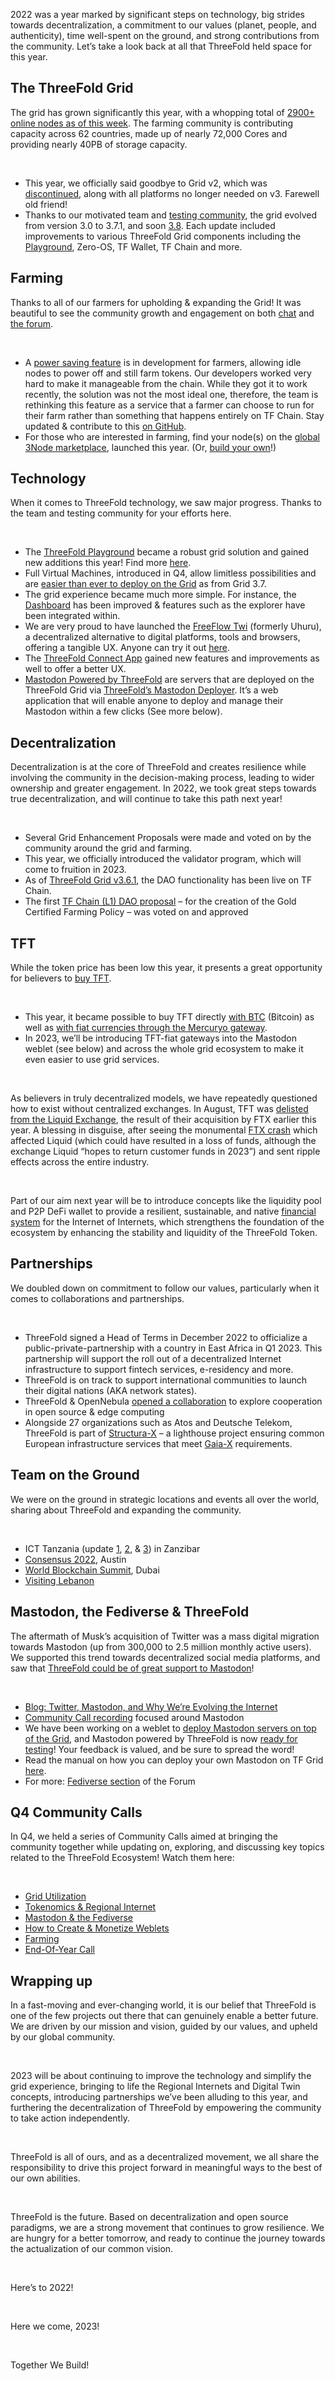 2022 was a year marked by significant steps on technology, big strides towards decentralization, a commitment to our values (planet, people, and authenticity), time well-spent on the ground, and strong contributions from the community. Let’s take a look back at all that ThreeFold held space for this year.

## The ThreeFold Grid

The grid has grown significantly this year, with a whopping total of [2900+ online nodes as of this week](https://forum.threefold.io/t/grid-stats-new-nodes-utilization-overview/3291/33). The farming community is contributing capacity across 62 countries, made up of nearly 72,000 Cores and providing nearly 40PB of storage capacity.

<br>

- This year, we officially said goodbye to Grid v2, which was [discontinued](https://forum.threefold.io/t/discontinuation-grid-v2/3385), along with all platforms no longer needed on v3. Farewell old friend!
- Thanks to our motivated team and [testing community](https://t.me/threefoldtesting), the grid evolved from version 3.0 to 3.7.1, and soon [3.8](https://forum.threefold.io/t/tf-product-updates-december-2022-tfgrid-v3-8-0-updates/3654). Each update included improvements to various ThreeFold Grid components including the [Playground](https://play.grid.tf/), Zero-OS, TF Wallet, TF Chain and more.

## Farming

Thanks to all of our farmers for upholding & expanding the Grid! It was beautiful to see the community growth and engagement on both [chat](https://t.me/threefoldfarmers) and [the forum](https://forum.threefold.io/c/farming/42).

<br>

- A [power saving feature](https://forum.threefold.io/t/power-saving-feature-in-development-for-farmers/3399) is in development for farmers, allowing idle nodes to power off and still farm tokens. Our developers worked very hard to make it manageable from the chain. While they got it to work recently, the solution was not the most ideal one, therefore, the team is rethinking this feature as a service that a farmer can choose to run for their farm rather than something that happens entirely on TF Chain. Stay updated & contribute to this [on GitHub](https://github.com/threefoldtech/home/issues/1371).
- For those who are interested in farming, find your node(s) on the [global 3Node marketplace](https://marketplace.3node.global/), launched this year. (Or, [build your own](https://forum.threefold.io/c/farming/diy-farming/43)!)

## Technology

When it comes to ThreeFold technology, we saw major progress. Thanks to the team and testing community for your efforts here.

<br>

- The [ThreeFold Playground](https://play.grid.tf/) became a robust grid solution and gained new additions this year! Find more [here](https://forum.threefold.io/t/an-introduction-and-explanation-of-the-threefold-playground/3454).
- Full Virtual Machines, introduced in Q4, allow limitless possibilities and are [easier than ever to deploy on the Grid](https://forum.threefold.io/t/full-vms-now-live-on-mainnet-playground/3449) as from Grid 3.7.
- The grid experience became much more simple. For instance, the [Dashboard](https://forum.threefold.io/t/the-threefold-dashboard-dive-in-the-new-internet/3635) has been improved & features such as the explorer have been integrated within.
- We are very proud to have launched the [FreeFlow Twi](https://forum.threefold.io/t/lets-test-out-freeflow-twin-beta-formerly-uhuru/3299) (formerly Uhuru), a decentralized alternative to digital platforms, tools and browsers, offering a tangible UX. Anyone can try it out [here](https://demo.freeflow.life/).
- The [ThreeFold Connect App](https://forum.threefold.io/t/tf-product-focus-tfconnect-app-tfgrid-v3-8-0/3409) gained new features and improvements as well to offer a better UX.
- [Mastodon Powered by ThreeFold](https://forum.threefold.io/t/threefold-product-focus-mastodon-servers-powered-by-threefold/3562) are servers that are deployed on the ThreeFold Grid via [ThreeFold’s Mastodon Deployer](https://getmastodon.threefold.io/). It’s a web application that will enable anyone to deploy and manage their Mastodon within a few clicks (See more below).

## Decentralization

Decentralization is at the core of ThreeFold and creates resilience while involving the community in the decision-making process, leading to wider ownership and greater engagement. In 2022, we took great steps towards true decentralization, and will continue to take this path next year!

<br>

- Several Grid Enhancement Proposals were made and voted on by the community around the grid and farming.
- This year, we officially introduced the validator program, which will come to fruition in 2023.
- As of [ThreeFold Grid v3.6.1](https://forum.threefold.io/t/threefold-product-updates-july-2022-tfgrid-v3-6-1-highlights-more/3206), the DAO functionality has been live on TF Chain.
- The first [TF Chain (L1) DAO proposal](https://forum.threefold.io/t/the-first-vote-of-the-threefold-tf-chain-l1-dao-gold-certified-farming/3323) – for the creation of the Gold Certified Farming Policy – was voted on and approved

## TFT

While the token price has been low this year, it presents a great opportunity for believers to [buy TFT](https://library.threefold.me/info/threefold#/tokens/threefold__tft_ecosystem).

<br>

- This year, it became possible to buy TFT directly [with BTC](https://forum.threefold.io/t/get-tft-directly-with-btc/1825) (Bitcoin) as well as [with fiat currencies through the Mercuryo gateway](https://forum.threefold.io/t/tft-fiat-gateway-beta-testing-program/2746).
- In 2023, we’ll be introducing TFT-fiat gateways into the Mastodon weblet (see below) and across the whole grid ecosystem to make it even easier to use grid services.

<br>

As believers in truly decentralized models, we have repeatedly questioned how to exist without centralized exchanges. In August, TFT was [delisted from the Liquid Exchange](https://forum.threefold.io/t/tft-will-be-delisted-on-liquid-what-now-and-what-next/3197), the result of their acquisition by FTX earlier this year. A blessing in disguise, after seeing the monumental [FTX crash](https://forum.threefold.io/t/on-the-ftx-crash-and-the-tft-model/3524) which affected Liquid (which could have resulted in a loss of funds, although the exchange Liquid “hopes to return customer funds in 2023”) and sent ripple effects across the entire industry.

<br>

Part of our aim next year will be to introduce concepts like the liquidity pool and P2P DeFi wallet to provide a resilient, sustainable, and native [financial system](https://forum.threefold.io/t/a-new-financial-system-is-needed-for-a-better-future/3547) for the Internet of Internets, which strengthens the foundation of the ecosystem by enhancing the stability and liquidity of the ThreeFold Token.

## Partnerships

We doubled down on commitment to follow our values, particularly when it comes to collaborations and partnerships.

<br>

- ThreeFold signed a Head of Terms in December 2022 to officialize a public-private-partnership with a country in East Africa in Q1 2023. This partnership will support the roll out of a decentralized Internet infrastructure to support fintech services, e-residency and more.
- ThreeFold is on track to support international communities to launch their digital nations (AKA network states).
- ThreeFold & OpenNebula [opened a collaboration](https://threefold.io/partners/opennebula/) to explore cooperation in open source & edge computing
- Alongside 27 organizations such as Atos and Deutsche Telekom, ThreeFold is part of [Structura-X](https://www.gaia-x.eu/news/structura-x-lighthouse-project-european-cloud-infrastructure-launched-concrete-implementation) – a lighthouse project ensuring common European infrastructure services that meet [Gaia-X](https://www.gaia-x.eu/) requirements.

## Team on the Ground

We were on the ground in strategic locations and events all over the world, sharing about ThreeFold and expanding the community.

<br>

- ICT Tanzania (update [1](https://forum.threefold.io/t/ict-tanzania-update-1-karibu-threefold/3453), [2](https://forum.threefold.io/t/ict-tanzania-update-2-ourworld-mkusanyiko/3459), & [3](https://forum.threefold.io/t/ict-tanzania-update-3-hello-ourverse/3482)) in Zanzibar
- [Consensus 2022](https://threefold.io/blog/post/consensus_2022_recap/), Austin
- [World Blockchain Summit](https://twitter.com/threefold_io/status/1507009092165853185), Dubai
- [Visiting Lebanon](https://forum.threefold.io/t/threefold-weekly-february-21st-edition-volume-seven/2251)

## Mastodon, the Fediverse & ThreeFold

The aftermath of Musk’s acquisition of Twitter was a mass digital migration towards Mastodon (up from 300,000 to 2.5 million monthly active users). We supported this trend towards decentralized social media platforms, and saw that [ThreeFold could be of great support to Mastodon](https://forum.threefold.io/t/mastodon-threefold-101-what-is-mastodon-and-how-can-threefold-support/3494)!

<br>

- [Blog: Twitter, Mastodon, and Why We’re Evolving the Internet](https://www.threefold.io/blog/twitter-mastodon/)
- [Community Call recording](https://forum.threefold.io/t/mastodon-the-fediverse-community-call-recording/3522) focused around Mastodon
- We have been working on a weblet to [deploy Mastodon servers on top of the Grid](https://forum.threefold.io/t/threefold-product-focus-mastodon-servers-powered-by-threefold/3562), and Mastodon powered by ThreeFold is now [ready for testing](https://forum.threefold.io/t/beta-testers-wanted-mastodon-powered-by-threefold/3637/2)! Your feedback is valued, and be sure to spread the word!
- Read the manual on how you can deploy your own Mastodon on TF Grid [here](https://library.threefold.me/info/manual/#/manual__threefold_mastodon_home).
- For more: [Fediverse section](https://forum.threefold.io/c/threefold-grid-utilization/fediverse/113) of the Forum

## Q4 Community Calls

In Q4, we held a series of Community Calls aimed at bringing the community together while updating on, exploring, and discussing key topics related to the ThreeFold Ecosystem! Watch them here:

<br>

- [Grid Utilization](https://forum.threefold.io/t/threefold-november-3-grid-utilization-community-call-recording/3476)
- [Tokenomics & Regional Internet](https://forum.threefold.io/t/tft-tokenomics-regional-internet-community-call-recording/3501)
- [Mastodon & the Fediverse](https://forum.threefold.io/t/mastodon-the-fediverse-community-call-recording/3522)
- [How to Create & Monetize Weblets](https://forum.threefold.io/t/building-your-own-weblets-community-call-recording/3553/4)
- [Farming](https://forum.threefold.io/t/december-2022-farming-community-call-recording/3567)
- [End-Of-Year Call](https://forum.threefold.io/t/end-of-year-2022-community-call-recording/3636)

## Wrapping up

In a fast-moving and ever-changing world, it is our belief that ThreeFold is one of the few projects out there that can genuinely enable a better future. We are driven by our mission and vision, guided by our values, and upheld by our global community.

<br>

2023 will be about continuing to improve the technology and simplify the grid experience, bringing to life the Regional Internets and Digital Twin concepts, introducing partnerships we’ve been alluding to this year, and furthering the decentralization of ThreeFold by empowering the community to take action independently.

<br>

ThreeFold is all of ours, and as a decentralized movement, we all share the responsibility to drive this project forward in meaningful ways to the best of our own abilities.

<br>

ThreeFold is the future. Based on decentralization and open source paradigms, we are a strong movement that continues to grow resilience. We are hungry for a better tomorrow, and ready to continue the journey towards the actualization of our common vision.

<br>

Here’s to 2022!

<br>

Here we come, 2023!

<br>

Together We Build!